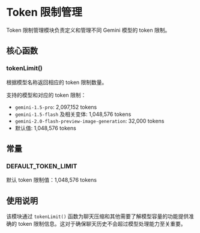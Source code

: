 # Token 限制管理

Token 限制管理模块负责定义和管理不同 Gemini 模型的 token 限制。

## 核心函数

### tokenLimit()
根据模型名称返回相应的 token 限制数量。

支持的模型和对应的 token 限制：
- `gemini-1.5-pro`: 2,097,152 tokens
- `gemini-1.5-flash` 及相关变体: 1,048,576 tokens
- `gemini-2.0-flash-preview-image-generation`: 32,000 tokens
- 默认值: 1,048,576 tokens

## 常量

### DEFAULT_TOKEN_LIMIT
默认 token 限制值：1,048,576 tokens

## 使用说明

该模块通过 `tokenLimit()` 函数为聊天压缩和其他需要了解模型容量的功能提供准确的 token 限制信息。这对于确保聊天历史不会超过模型处理能力至关重要。